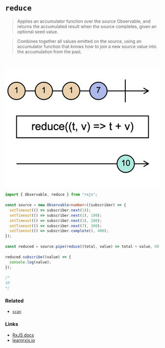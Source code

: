 # `reduce`

> Applies an accumulator function over the source Observable, and returns the accumulated result when the source completes, given an optional seed value.

> Combines together all values emitted on the source, using an accumulator function that knows how to join a new source value into the accumulation from the past.

<br/>

![diagram](diagram.png)

<!--code-snipet-start-->
```ts
import { Observable, reduce } from "rxjs";

const source = new Observable<number>((subscriber) => {
  setTimeout(() => subscriber.next(1));
  setTimeout(() => subscriber.next(1), 100);
  setTimeout(() => subscriber.next(1), 200);
  setTimeout(() => subscriber.next(7), 300);
  setTimeout(() => subscriber.complete(), 400);
});

const reduced = source.pipe(reduce((total, value) => total + value, 0));

reduced.subscribe((value) => {
  console.log(value);
});

/*
10
*/

```
<!--code-snipet-end-->

### Related

- [`scan`](../scan/)


### Links

- [RxJS docs](hhttps://rxjs.dev/api/index/function/reduce)
- [learnrxjs.io](https://www.learnrxjs.io/learn-rxjs/operators/transformation/reduce)